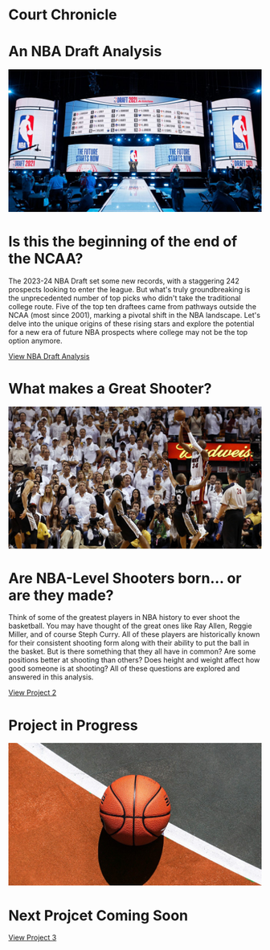 # **Court Chronicle**

# An NBA Draft Analysis

![Project Thumbnail](assets/images/nba-draft.jpeg)

# **Is this the beginning of the end of the NCAA?**

The 2023-24 NBA Draft set some new records, with a staggering 242 prospects
looking to enter the league. But what's truly groundbreaking is the
unprecedented number of top picks who didn't take the traditional college
route. Five of the top ten draftees came from pathways outside the NCAA (most
since 2001), marking a pivotal shift in the NBA landscape. Let's delve into the
unique origins of these rising stars and explore the potential for a new era of
future NBA prospects where college may not be the top option anymore.

[View NBA Draft Analysis](https://drive.google.com/file/d/19cYosz2xPq3nBMrmeGpep4MNnxDNWR7n/view?usp=sharing)

# What makes a Great Shooter?

![Project Thumbnail](assets/images/rayallengame6_edited.jpg)

# **Are NBA-Level Shooters born... or are they made?**

Think of some of the greatest players in NBA history to ever shoot the basketball. You may have thought of 
the great ones like Ray Allen, Reggie Miller, and of course Steph Curry. All of these players are historically
known for their consistent shooting form along with their ability to put the ball in the basket.
But is there something that they all have in common? Are some positions better at shooting than others?
Does height and weight affect how good someone is at shooting? All of these questions are explored and answered 
in this analysis.

[View Project 2](https://public.tableau.com/app/profile/robert.riemer/viz/CareerFoundryProject6_73/PROJECT)

# Project in Progress

![Project Thumbnail](assets/images/project_in_progress_edited.jpg)

# **Next Projcet Coming Soon** 

[View Project 3](https://www.youtube.com/watch?v=q6EoRBvdVPQ&ab_channel=revergo)

